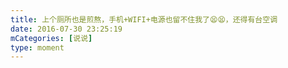 ```yaml
---
title: 上个厕所也是煎熬，手机+WIFI+电源也留不住我了😫😫，还得有台空调
date: 2016-07-30 23:25:19
mCategories: [说说]
type: moment
---
```


